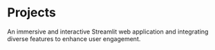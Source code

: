 # Projects
An immersive and interactive Streamlit web application and integrating diverse features to enhance user engagement.
